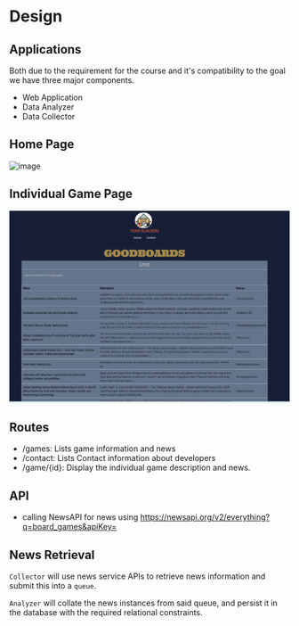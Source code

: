 # Design

## Applications
Both due to the requirement for the course and it's compatibility to the goal we have three major components.
* Web Application
* Data Analyzer
* Data Collector

## Home Page
![image](https://user-images.githubusercontent.com/47374005/233217257-43380782-dc3b-491c-a40a-65c0dd1301de.png)

## Individual Game Page
![image](images/game.png)

## Routes
- /games: Lists game information and news
- /contact: Lists Contact information about developers
- /game/{id}: Display the individual game description and news. 

## API
- calling NewsAPI for news using https://newsapi.org/v2/everything?q=board_games&apiKey=

## News Retrieval
`Collector` will use news service APIs to retrieve news information and submit this into a `queue`.

`Analyzer` will collate the news instances from said queue, and persist it in the database with the required relational constraints.
